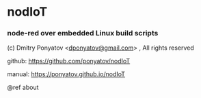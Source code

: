 # nodIoT
### node-red over embedded Linux build scripts

(c) Dmitry Ponyatov <<dponyatov@gmail.com>> , All rights reserved

github: https://github.com/ponyatov/nodIoT

manual: https://ponyatov.github.io/nodIoT

@ref about
 